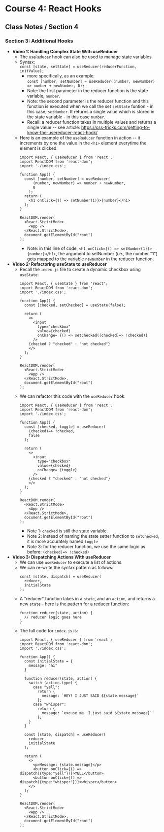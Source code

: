 # Course 4: React Hooks
## Class Notes / Section 4

### Section 3: Additional Hooks
- __Video 1: Handling Complex State With useReducer__
  - The `useReducer` hook can also be used to manage state variables
  - Syntax:   
    `const [state, setState] = useReducer(reducerFunction, initValue);`
    - more specifically, as an example:   
      `const [number, setNumber] = useReducer((number, newNumber) => number + newNumber, 0);`    
    - Note: the first parameter in the reducer function is the state variable, `number`.
    - Note: the second parameter is the reducer function and this function is executed when we call the set `setState` funtion - in this case, `setNumber`. It returns a single value which is stored in the state variable - in this case `number`.
    - Recall: a reducer function takes in multiple values and returns a single value -- see article: <https://css-tricks.com/getting-to-know-the-usereducer-react-hook/>
  - Here is an example of the `useReducer` function in action -- it increments by one the value in the `<h1>` element everytime the element is clicked:
    ```
    import React, { useReducer } from 'react';
    import ReactDOM from 'react-dom';
    import './index.css';

    function App() {
      const [number, setNumber] = useReducer(
          (number, newNumber) => number + newNumber, 
          0
        );
      return (
        <h1 onClick={() => setNumber(1)}>{number}</h1>
      );
    }

    ReactDOM.render(
      <React.StrictMode>
        <App />
      </React.StrictMode>,
      document.getElementById("root")
    );
    ```
    - Note: in this line of code, `<h1 onClick={() => setNumber(1)}>{number}</h1>`, the argument to setNumber (i.e., the number "1") gets mapped to the variable `newNumber` in the reducer function.
- __Video 2: Refactoring useState to useReducer__
  - Recall the `index.js` file to create a dynamic checkbox using `useState`:
    ```
    import React, { useState } from 'react';
    import ReactDOM from 'react-dom';
    import './index.css';

    function App() {
      const [checked, setChecked] = useState(false);

      return (
        <>
          <input 
            type="checkbox"
            value={checked}
            onChange= {() => setChecked((checked)=> !checked)}
          />
        {checked ? "checked" : "not checked"}
        </>
      );
    }

    ReactDOM.render(
      <React.StrictMode>
        <App />
      </React.StrictMode>,
      document.getElementById("root")
    );
    ```
  - We can refactor this code with the `useReducer` hook:
    ```
    import React, { useReducer } from 'react';
    import ReactDOM from 'react-dom';
    import './index.css';

    function App() {
      const [checked, toggle] = useReducer(
        (checked)=> !checked,
        false
      );

      return (
        <>
          <input 
            type="checkbox"
            value={checked}
            onChange= {toggle}
          />
        {checked ? "checked" : "not checked"}
        </>
      );
    }

    ReactDOM.render(
      <React.StrictMode>
        <App />
      </React.StrictMode>,
      document.getElementById("root")
    );
    ```
    - Note 1: `checked` is still the state variable.
    - Note 2: instead of naming the state setter function to `setChecked`, it is more accurately named `toggle`
    - Note 3: for the reducer function, we use the same logic as before: `(checked)=> !checked)`
- __Video 3: Dispatching Actions With useReducer__
  - We can use `useReducer` to execute a list of actions.
  - We can re-write the syntax pattern as follows:    
    ```
    const [state, dispatch] = useReducer(   
      reducer,    
      initialState    
    );
    ```
  - A "reducer" function takes in a `state`, and an `action`, and returns a new `state` - here is the pattern for a reducer function:   
    ```
    function reducer(state, action) {
      // reducer logic goes here
    }
    ```
  - The full code for `index.js` is:
    ```
    import React, { useReducer } from 'react';
    import ReactDOM from 'react-dom';
    import './index.css';

    function App() {
      const initialState = {
        message: "hi"
      }

      function reducer(state, action) {
        switch (action.type) {
          case "yell":
            return {
              message: `HEY! I JUST SAID ${state.message}`
            };
          case "whisper":
            return {
              message: `excuse me. I just said ${state.message}`
            };
        }
      }

      const [state, dispatch] = useReducer(
        reducer,
        initialState
      );

      return (
        <>
          <p>Message: {state.message}</p>
          <button onClick={() => dispatch({type:"yell"})}>YELL</button>
          <button onClick={() => dispatch({type:"whisper"})}>whisper</button>
        </>
      );
    }

    ReactDOM.render(
      <React.StrictMode>
        <App />
      </React.StrictMode>,
      document.getElementById("root")
    );
    ```
